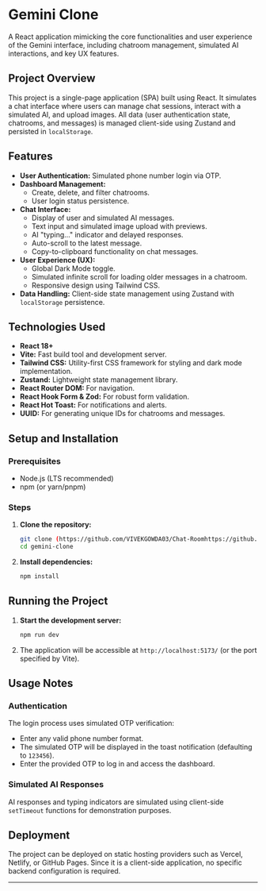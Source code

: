 # Gemini Clone

A React application mimicking the core functionalities and user experience of the Gemini interface, including chatroom management, simulated AI interactions, and key UX features.

## Project Overview

This project is a single-page application (SPA) built using React. It simulates a chat interface where users can manage chat sessions, interact with a simulated AI, and upload images. All data (user authentication state, chatrooms, and messages) is managed client-side using Zustand and persisted in `localStorage`.

## Features

* **User Authentication:** Simulated phone number login via OTP.
* **Dashboard Management:**
    * Create, delete, and filter chatrooms.
    * User login status persistence.
* **Chat Interface:**
    * Display of user and simulated AI messages.
    * Text input and simulated image upload with previews.
    * AI "typing..." indicator and delayed responses.
    * Auto-scroll to the latest message.
    * Copy-to-clipboard functionality on chat messages.
* **User Experience (UX):**
    * Global Dark Mode toggle.
    * Simulated infinite scroll for loading older messages in a chatroom.
    * Responsive design using Tailwind CSS.
* **Data Handling:** Client-side state management using Zustand with `localStorage` persistence.

## Technologies Used

* **React 18+**
* **Vite:** Fast build tool and development server.
* **Tailwind CSS:** Utility-first CSS framework for styling and dark mode implementation.
* **Zustand:** Lightweight state management library.
* **React Router DOM:** For navigation.
* **React Hook Form & Zod:** For robust form validation.
* **React Hot Toast:** For notifications and alerts.
* **UUID:** For generating unique IDs for chatrooms and messages.

## Setup and Installation

### Prerequisites

* Node.js (LTS recommended)
* npm (or yarn/pnpm)

### Steps

1.  **Clone the repository:**

    ```bash
    git clone (https://github.com/VIVEKGOWDA03/Chat-Roomhttps://github.com/your-username/gemini-clone.git)
    cd gemini-clone
    ```

2.  **Install dependencies:**

    ```bash
    npm install
    ```

## Running the Project

1.  **Start the development server:**

    ```bash
    npm run dev
    ```

2.  The application will be accessible at `http://localhost:5173/` (or the port specified by Vite).

## Usage Notes

### Authentication

The login process uses simulated OTP verification:

* Enter any valid phone number format.
* The simulated OTP will be displayed in the toast notification (defaulting to `123456`).
* Enter the provided OTP to log in and access the dashboard.

### Simulated AI Responses

AI responses and typing indicators are simulated using client-side `setTimeout` functions for demonstration purposes.

## Deployment

The project can be deployed on static hosting providers such as Vercel, Netlify, or GitHub Pages. Since it is a client-side application, no specific backend configuration is required.

---